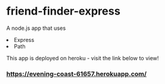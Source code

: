 # friend-finder-express

A node.js app that uses 
<li> Express
<li> Path


This app is deployed on heroku - visit the link below to view!
### https://evening-coast-61657.herokuapp.com/
